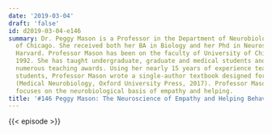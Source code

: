 ```yaml
---
date: '2019-03-04'
draft: 'false'
id: d2019-03-04-e146
summary: Dr. Peggy Mason is a Professor in the Department of Neurobiology at the University
  of Chicago. She received both her BA in Biology and her Phd in Neuroscience from
  Harvard. Professor Mason has been on the faculty of University of Chicago since
  1992. She has taught undergraduate, graduate and medical students and has received
  numerous teaching awards. Using her nearly 15 years of experience teaching medical
  students, Professor Mason wrote a single-author textbook designed for medical students
  (Medical Neurobiology, Oxford University Press, 2017). Professor Mason's research
  focuses on the neurobiological basis of empathy and helping.
title: '#146 Peggy Mason: The Neuroscience of Empathy and Helping Behavior'
---
```

{{< episode >}}

